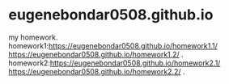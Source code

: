 # eugenebondar0508.github.io
my homework.
homework1:https://eugenebondar0508.github.io/homework1.1/  https://eugenebondar0508.github.io/homework1.2/ .
homework2:https://eugenebondar0508.github.io/homework2.1/  https://eugenebondar0508.github.io/homework2.2/ .
